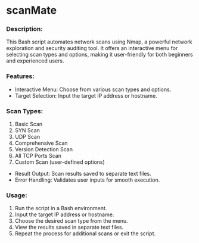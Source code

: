 # scanMate
### Description:
This Bash script automates network scans using Nmap, a powerful network exploration and security auditing tool. It offers an interactive menu for selecting scan types and options, making it user-friendly for both beginners and experienced users.

### Features:

* Interactive Menu: Choose from various scan types and options.
* Target Selection: Input the target IP address or hostname.

### Scan Types:
1. Basic Scan
2. SYN Scan
3. UDP Scan
4. Comprehensive Scan
5. Version Detection Scan
6. All TCP Ports Scan
7. Custom Scan (user-defined options)
   
* Result Output: Scan results saved to separate text files.
* Error Handling: Validates user inputs for smooth execution.

### Usage:

1. Run the script in a Bash environment.
2. Input the target IP address or hostname.
3. Choose the desired scan type from the menu.
4. View the results saved in separate text files.
5. Repeat the process for additional scans or exit the script.
